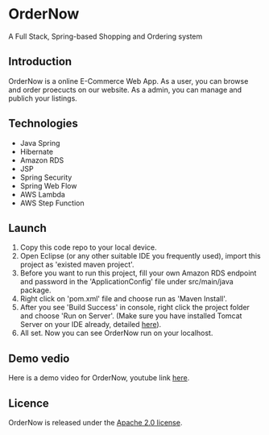 # OrderNow
A Full Stack, Spring-based Shopping and Ordering system
## Introduction
OrderNow is a online E-Commerce Web App. As a user, you can browse and order proecucts on our website. As a admin, you can manage and publich your listings.

## Technologies
- Java Spring
- Hibernate
- Amazon RDS
- JSP 
- Spring Security
- Spring Web Flow
- AWS Lambda
- AWS Step Function

## Launch
1. Copy this code repo to your local device.
2. Open Eclipse (or any other suitable IDE you frequently used), import this project as 'existed maven project'.
3. Before you want to run this project, fill your own Amazon RDS endpoint and password in the 'ApplicationConfig' file under src/main/java package.
4. Right click on 'pom.xml' file and choose run as 'Maven Install'.
5. After you see 'Build Success' in console, right click the project folder and choose 'Run on Server'. (Make sure you have installed Tomcat Server on your IDE already, detailed [here](https://crunchify.com/step-by-step-guide-to-setup-and-install-apache-tomcat-server-in-eclipse-development-environment-ide/)).
6. All set. Now you can see OrderNow run on your localhost. 


## Demo vedio
Here is a demo video for OrderNow, youtube link [here](https://www.youtube.com/watch?v=gHPIf-vuDrE&feature=youtu.be).

## Licence
OrderNow is released under the [Apache 2.0 license](OrderNow/licence.txt).
